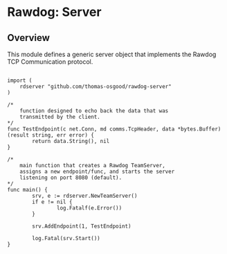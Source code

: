 # Rawdog: Server

## Overview

This module defines a generic server object that implements the Rawdog TCP Communication protocol.

```golang

import (
    rdserver "github.com/thomas-osgood/rawdog-server"
)

/*
    function designed to echo back the data that was
    transmitted by the client.
*/
func TestEndpoint(c net.Conn, md comms.TcpHeader, data *bytes.Buffer) (result string, err error) {
        return data.String(), nil
}

/*
    main function that creates a Rawdog TeamServer,
    assigns a new endpoint/func, and starts the server
    listening on port 8080 (default).
*/
func main() {
        srv, e := rdserver.NewTeamServer()
        if e != nil {
                log.Fatalf(e.Error())
        }

        srv.AddEndpoint(1, TestEndpoint)

        log.Fatal(srv.Start())
}
```
